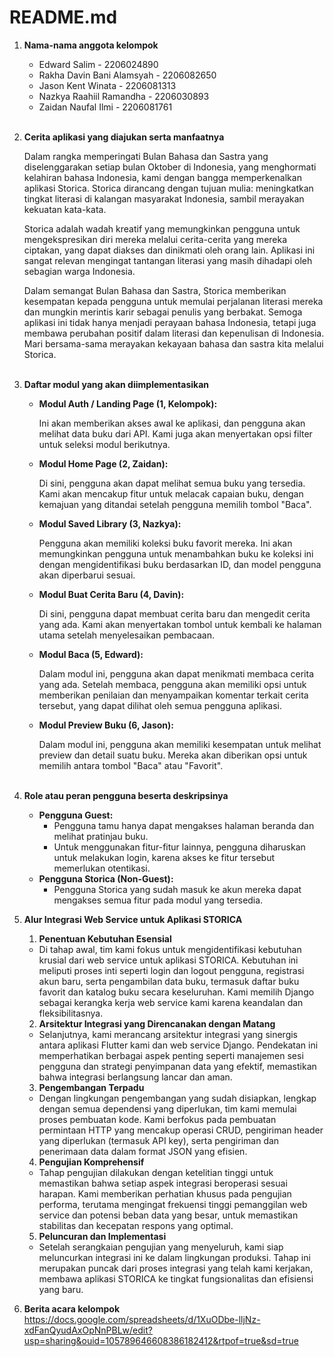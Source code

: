 <h1>README.md</h1>

1. **Nama-nama anggota kelompok**

   - Edward Salim - 2206024890
   - Rakha Davin Bani Alamsyah - 2206082650
   - Jason Kent Winata - 2206081313
   - Nazkya Raahiil Ramandha - 2206030893
   - Zaidan Naufal Ilmi - 2206081761
     <br><br>

2. **Cerita aplikasi yang diajukan serta manfaatnya**

   Dalam rangka memperingati Bulan Bahasa dan Sastra yang diselenggarakan setiap bulan Oktober di Indonesia, yang menghormati kelahiran bahasa Indonesia, kami dengan bangga memperkenalkan aplikasi Storica. Storica dirancang dengan tujuan mulia: meningkatkan tingkat literasi di kalangan masyarakat Indonesia, sambil merayakan kekuatan kata-kata.

   Storica adalah wadah kreatif yang memungkinkan pengguna untuk mengekspresikan diri mereka melalui cerita-cerita yang mereka ciptakan, yang dapat diakses dan dinikmati oleh orang lain. Aplikasi ini sangat relevan mengingat tantangan literasi yang masih dihadapi oleh sebagian warga Indonesia.

   Dalam semangat Bulan Bahasa dan Sastra, Storica memberikan kesempatan kepada pengguna untuk memulai perjalanan literasi mereka dan mungkin merintis karir sebagai penulis yang berbakat. Semoga aplikasi ini tidak hanya menjadi perayaan bahasa Indonesia, tetapi juga membawa perubahan positif dalam literasi dan kepenulisan di Indonesia. Mari bersama-sama merayakan kekayaan bahasa dan sastra kita melalui Storica.<br><br>

3. **Daftar modul yang akan diimplementasikan**

   - **Modul Auth / Landing Page (1, Kelompok):**

     Ini akan memberikan akses awal ke aplikasi, dan pengguna akan melihat data buku dari API. Kami juga akan menyertakan opsi filter untuk seleksi modul berikutnya.

   - **Modul Home Page (2, Zaidan):**

     Di sini, pengguna akan dapat melihat semua buku yang tersedia. Kami akan mencakup fitur untuk melacak capaian buku, dengan kemajuan yang ditandai setelah pengguna memilih tombol "Baca".

   - **Modul Saved Library (3, Nazkya):**

     Pengguna akan memiliki koleksi buku favorit mereka. Ini akan memungkinkan pengguna untuk menambahkan buku ke koleksi ini dengan mengidentifikasi buku berdasarkan ID, dan model pengguna akan diperbarui sesuai.

   - **Modul Buat Cerita Baru (4, Davin):**

     Di sini, pengguna dapat membuat cerita baru dan mengedit cerita yang ada. Kami akan menyertakan tombol untuk kembali ke halaman utama setelah menyelesaikan pembacaan.

   - **Modul Baca (5, Edward):**

     Dalam modul ini, pengguna akan dapat menikmati membaca cerita yang ada. Setelah membaca, pengguna akan memiliki opsi untuk memberikan penilaian dan menyampaikan komentar terkait cerita tersebut, yang dapat dilihat oleh semua pengguna aplikasi.

   - **Modul Preview Buku (6, Jason):**

     Dalam modul ini, pengguna akan memiliki kesempatan untuk melihat preview dan detail suatu buku. Mereka akan diberikan opsi untuk memilih antara tombol "Baca" atau "Favorit".<br><br>

4. **Role atau peran pengguna beserta deskripsinya**

   - **Pengguna Guest:**
     - Pengguna tamu hanya dapat mengakses halaman beranda dan melihat pratinjau buku.
     - Untuk menggunakan fitur-fitur lainnya, pengguna diharuskan untuk melakukan login, karena akses ke fitur tersebut memerlukan otentikasi.
   - **Pengguna Storica (Non-Guest):**
     - Pengguna Storica yang sudah masuk ke akun mereka dapat mengakses semua fitur pada modul yang tersedia.

5. **Alur Integrasi Web Service untuk Aplikasi STORICA**

    1. **Penentuan Kebutuhan Esensial**
    * Di tahap awal, tim kami fokus untuk mengidentifikasi kebutuhan krusial dari web service untuk aplikasi STORICA. Kebutuhan ini meliputi proses inti seperti login dan logout pengguna, registrasi akun baru, serta pengambilan data buku, termasuk daftar buku favorit dan katalog buku secara keseluruhan. Kami memilih Django sebagai kerangka kerja web service kami karena keandalan dan fleksibilitasnya.
    2. **Arsitektur Integrasi yang Direncanakan dengan Matang**
    * Selanjutnya, kami merancang arsitektur integrasi yang sinergis antara aplikasi Flutter kami dan web service Django. Pendekatan ini memperhatikan berbagai aspek penting seperti manajemen sesi pengguna dan strategi penyimpanan data yang efektif, memastikan bahwa integrasi berlangsung lancar dan aman.
    3. **Pengembangan Terpadu**
    * Dengan lingkungan pengembangan yang sudah disiapkan, lengkap dengan semua dependensi yang diperlukan, tim kami memulai proses pembuatan kode. Kami berfokus pada pembuatan permintaan HTTP yang mencakup operasi CRUD, pengiriman header yang diperlukan (termasuk API key), serta pengiriman dan penerimaan data dalam format JSON yang efisien.
    4. **Pengujian Komprehensif**
    * Tahap pengujian dilakukan dengan ketelitian tinggi untuk memastikan bahwa setiap aspek integrasi beroperasi sesuai harapan. Kami memberikan perhatian khusus pada pengujian performa, terutama mengingat frekuensi tinggi pemanggilan web service dan potensi beban data yang besar, untuk memastikan stabilitas dan kecepatan respons yang optimal.
    5. **Peluncuran dan Implementasi**
    * Setelah serangkaian pengujian yang menyeluruh, kami siap meluncurkan integrasi ini ke dalam lingkungan produksi. Tahap ini merupakan puncak dari proses integrasi yang telah kami kerjakan, membawa aplikasi STORICA ke tingkat fungsionalitas dan efisiensi yang baru.

6. **Berita acara kelompok** 
    https://docs.google.com/spreadsheets/d/1XuODbe-lljNz-xdFanQyudAxOpNnPBLw/edit?usp=sharing&ouid=105789646608386182412&rtpof=true&sd=true


